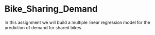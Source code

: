 # Bike_Sharing_Demand
In this assignment we will build a multiple linear regression model for the prediction of demand for shared bikes. 
